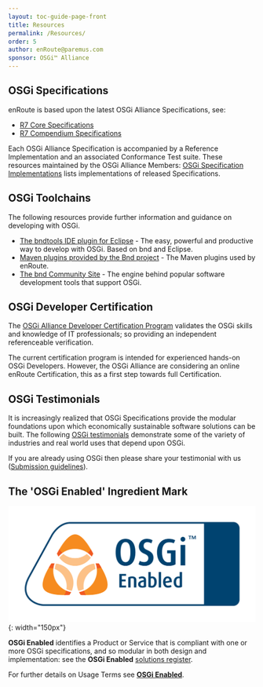 ```yaml
---
layout: toc-guide-page-front
title: Resources
permalink: /Resources/
order: 5
author: enRoute@paremus.com
sponsor: OSGi™ Alliance
---
```


## OSGi Specifications

enRoute is based upon the latest OSGi Alliance Specifications, see:

* [R7 Core Specifications](https://docs.osgi.org/specification/osgi.core/7.0.0/ch01.html)
* [R7 Compendium Specifications](https://docs.osgi.org/specification/osgi.cmpn/7.0.0/introduction.html)

Each OSGi Alliance Specification is accompanied by a Reference Implementation and an associated Conformance Test suite. These resources maintained by the OSGi Alliance Members: [OSGi Specification Implementations](https://en.wikipedia.org/wiki/OSGi_Specification_Implementations) lists implementations of released Specifications.


## OSGi Toolchains

The following resources provide further information and guidance on developing with OSGi. 

* [The bndtools IDE plugin for Eclipse](http://bndtools.org) - The easy, powerful and productive way to develop with OSGi. Based on bnd and Eclipse.
* [ Maven plugins provided by the Bnd project](https://github.com/bndtools/bnd/tree/master/maven) - The Maven plugins used by enRoute.  
* [The bnd Community Site](http://bnd.bndtools.org) - The engine behind popular software development tools that support OSGi.


## OSGi Developer Certification

The [OSGi Alliance Developer Certification Program](https://www.osgi.org/osgi-compliance/developer-certification/) validates the OSGi skills and knowledge of IT professionals; so providing an independent referenceable verification.

The current certification program is intended for experienced hands-on OSGi Developers. However, the OSGi Alliance are considering an online enRoute Certification, this as a first step towards full Certification.


## OSGi Testimonials

It is increasingly realized that OSGi Specifications provide the modular foundations upon which economically sustainable software solutions can be built. The following [OSGi testimonials](https://www.osgi.org/about-us/testimonials/) demonstrate some of the variety of industries and real world uses that depend upon OSGi. 

If you are already using OSGi then please share your testimonial with us ([Submission guidelines](https://www.osgi.org/about-us/testimonials/testimonial-guidelines/)).


## The 'OSGi Enabled' Ingredient Mark

![test](img/OSGiMark_Enabled_RGB.png){: width="150px"}

**OSGi Enabled** identifies a Product or Service that is compliant with one or more OSGi specifications, and so modular in both design and implementation: see the **OSGi Enabled** [solutions register](https://www.osgi.org/osgi-compliance/osgi-enabled/osgi-enabled-products-and-services/).

For further details on Usage Terms see [**OSGi Enabled**](https://www.osgi.org/osgi-compliance/osgi-enabled/get-osgi-enabled/). 
